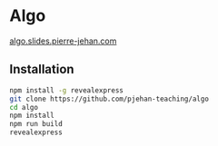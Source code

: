 # Algo

[algo.slides.pierre-jehan.com](http://uml.slides.pierre-jehan.com)

## Installation

```bash
npm install -g revealexpress
git clone https://github.com/pjehan-teaching/algo
cd algo
npm install
npm run build
revealexpress
```
